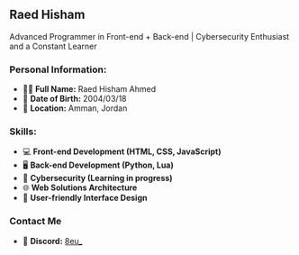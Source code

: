 ## Raed Hisham

Advanced Programmer in Front-end + Back-end | Cybersecurity Enthusiast and a Constant Learner

### Personal Information:
- 👨‍💻 **Full Name:** Raed Hisham Ahmed
- 📅 **Date of Birth:** 2004/03/18
- 📍 **Location:** Amman, Jordan

### Skills:
- 💻 **Front-end Development (HTML, CSS, JavaScript)**
- 🖥️ **Back-end Development (Python, Lua)**
- 🔐 **Cybersecurity (Learning in progress)**
- 🌐 **Web Solutions Architecture**
- 🎨 **User-friendly Interface Design**

### Contact Me
- 🔗 **Discord:** [8eu_](https://discord.com/users/647724359758249984)

